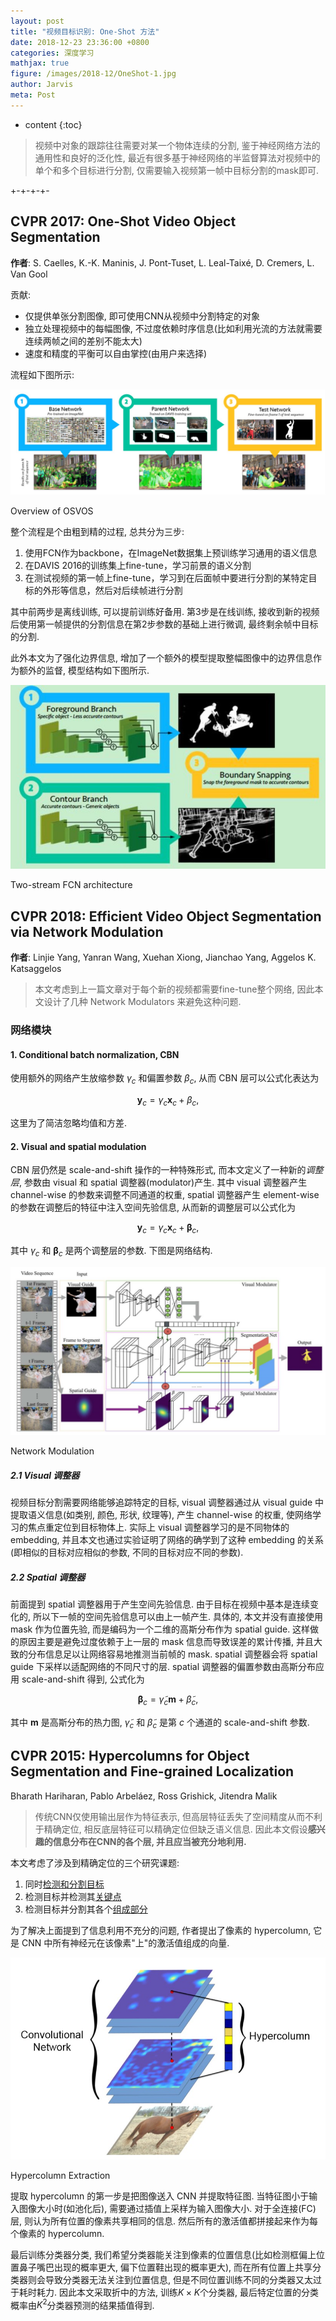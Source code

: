 ```yaml
---
layout: post
title: "视频目标识别: One-Shot 方法"
date: 2018-12-23 23:36:00 +0800
categories: 深度学习
mathjax: true
figure: /images/2018-12/OneShot-1.jpg
author: Jarvis
meta: Post
---
```


* content
{:toc}

> 视频中对象的跟踪往往需要对某一个物体连续的分割, 鉴于神经网络方法的通用性和良好的泛化性, 最近有很多基于神经网络的半监督算法对视频中的单个和多个目标进行分割, 仅需要输入视频第一帧中目标分割的mask即可. 

+-+-+-+-

## CVPR 2017: One-Shot Video Object Segmentation

**作者**: S. Caelles, K.-K. Maninis, J. Pont-Tuset, L. Leal-Taixé, D. Cremers, L. Van Gool 

贡献:
* 仅提供单张分割图像, 即可使用CNN从视频中分割特定的对象
* 独立处理视频中的每幅图像, 不过度依赖时序信息(比如利用光流的方法就需要连续两帧之间的差别不能太大)
* 速度和精度的平衡可以自由掌控(由用户来选择)

流程如下图所示:

<div class="polaroid">
    <img class="cool-img" src="/images/2018-12/OneShot-1.jpg" OneShot/>
    <div class="container">
        <p>Overview of OSVOS</p>
    </div>
</div>

整个流程是个由粗到精的过程, 总共分为三步:
1. 使用FCN作为backbone，在ImageNet数据集上预训练学习通用的语义信息
2. 在DAVIS 2016的训练集上fine-tune，学习前景的语义分割
3. 在测试视频的第一帧上fine-tune，学习到在后面帧中要进行分割的某特定目标的外形等信息，然后对后续帧进行分割

其中前两步是离线训练, 可以提前训练好备用. 第3步是在线训练, 接收到新的视频后使用第一帧提供的分割信息在第2步参数的基础上进行微调, 最终剩余帧中目标的分割.

此外本文为了强化边界信息, 增加了一个额外的模型提取整幅图像中的边界信息作为额外的监督, 模型结构如下图所示.

<div class="polaroid-small">
    <img class="cool-img" src="/images/2018-12/OneShot-2.jpg" OneShot/>
    <div class="container">
        <p>Two-stream FCN architecture</p>
    </div>
</div>

## CVPR 2018: Efficient Video Object Segmentation via Network Modulation

**作者**: Linjie Yang, Yanran Wang, Xuehan Xiong, Jianchao Yang, Aggelos K. Katsaggelos

> 本文考虑到上一篇文章对于每个新的视频都需要fine-tune整个网络, 因此本文设计了几种 Network Modulators 来避免这种问题.

### 网络模块

#### 1. Conditional batch normalization, CBN

使用额外的网络产生放缩参数 $\gamma_c$ 和偏置参数 $\beta_c$, 从而 CBN 层可以公式化表达为

$$
\mathbf{y}_c = \gamma_c\mathbf{x}_c + \beta_c,
$$

这里为了简洁忽略均值和方差.

#### 2. Visual and spatial modulation

CBN 层仍然是 scale-and-shift 操作的一种特殊形式, 而本文定义了一种新的*调整层*, 参数由 visual 和 spatial 调整器(modulator)产生. 其中 visual 调整器产生 channel-wise 的参数来调整不同通道的权重, spatial 调整器产生 element-wise 的参数在调整后的特征中注入空间先验信息, 从而新的调整层可以公式化为

$$
\mathbf{y}_c = \gamma_c\mathbf{x}_c + \mathbf{\beta}_c,
$$

其中 $\gamma_c$ 和 $\mathbf{\beta}_c$ 是两个调整层的参数. 下图是网络结构.

<div class="polaroid">
    <img class="cool-img" src="/images/2018-12/Modulation-1.jpg" Modulation/>
    <div class="container">
        <p>Network Modulation</p>
    </div>
</div>

##### 2.1 Visual 调整器

视频目标分割需要网络能够追踪特定的目标, visual 调整器通过从 visual guide 中提取语义信息(如类别, 颜色, 形状, 纹理等), 产生 channel-wise 的权重, 使网络学习的焦点重定位到目标物体上. 实际上 visual 调整器学习的是不同物体的 embedding, 并且本文也通过实验证明了网络的确学到了这种 embedding 的关系(即相似的目标对应相似的参数, 不同的目标对应不同的参数).

##### 2.2 Spatial 调整器

前面提到 spatial 调整器用于产生空间先验信息. 由于目标在视频中基本是连续变化的, 所以下一帧的空间先验信息可以由上一帧产生. 具体的, 本文并没有直接使用 mask 作为位置先验, 而是编码为一个二维的高斯分布作为 spatial guide. 这样做的原因主要是避免过度依赖于上一层的 mask 信息而导致误差的累计传播, 并且大致的分布信息足以让网络容易地推测当前帧的 mask. spatial 调整器会将 spatial guide 下采样以适配网络的不同尺寸的层. spatial 调整器的偏置参数由高斯分布应用 scale-and-shift 得到, 公式化为

$$
\mathbf{\beta}_c = \tilde{\gamma}_c\mathbf{m} + \tilde{\beta}_c,
$$

其中 $\mathbf{m}$ 是高斯分布的热力图, $\tilde{\gamma}_c$ 和 $\tilde{\beta}_c$ 是第 $c$ 个通道的 scale-and-shift 参数. 


## CVPR 2015: Hypercolumns for Object Segmentation and Fine-grained Localization

Bharath Hariharan, Pablo Arbeláez, Ross Grishick, Jitendra Malik

> 传统CNN仅使用输出层作为特征表示, 但高层特征丢失了空间精度从而不利于精确定位, 相反底层特征可以精确定位但缺乏语义信息. 因此本文假设**感兴趣的信息分布在CNN的各个层, 并且应当被充分地利用.**

本文考虑了涉及到精确定位的三个研究课题:
1. 同时[检测和分割目标][1]
2. 检测目标并检测其[关键点][2]
3. 检测目标并分割其各个[组成部分][3]

为了解决上面提到了信息利用不充分的问题, 作者提出了像素的 hypercolumn, 它是 CNN 中所有神经元在该像素"上"的激活值组成的向量.

<div class="polaroid-script">
    <img class="cool-img" src="/images/2018-12/Hypercolumn-1.jpg" Hypercolumn/>
    <div class="container">
        <p>Hypercolumn Extraction</p>
    </div>
</div>

提取 hypercolumn 的第一步是把图像送入 CNN 并提取特征图. 当特征图小于输入图像大小时(如池化后), 需要通过插值上采样为输入图像大小. 对于全连接(FC)层, 则认为所有位置的像素共享相同的信息. 然后所有的激活值都拼接起来作为每个像素的 hypercolumn.

最后训练分类器分类, 我们希望分类器能关注到像素的位置信息(比如检测框偏上位置鼻子嘴巴出现的概率更大, 偏下位置鞋出现的概率更大), 而在所有位置上共享分类器则会导致分类器无法关注到位置信息, 但是不同位置训练不同的分类器又太过于耗时耗力. 因此本文采取折中的方法, 训练$K\times K$个分类器, 最后特定位置的分类概率由$K^2$分类器预测的结果插值得到.

[1]: https://arxiv.org/pdf/1407.1808 "B. Hariharan, P. Arbeláez, R. Girshick, and J. Malik. Simultaneous detection and segmentation. In ECCV, 2014"
[2]: https://cloudfront.escholarship.org/dist/prd/content/qt7sk1s10g/qt7sk1s10g.pdf "Y. Yang and D. Ramanan. Articulated human detection with ﬂexible mixtures of parts. TPAMI, 35(12), 2013"
[3]: http://www.cs.unc.edu/~hadi/publications/papers/yamaguchiICVPR12parsing.pdf "K. Yamaguchi, M. H. Kiapour, L. E. Ortiz, and T. L. Berg. Parsing clothing in fashion photographs. In CVPR, 2012"
